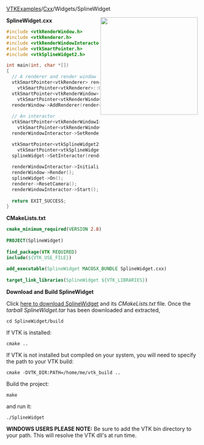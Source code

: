 [VTKExamples](Home)/[Cxx](Cxx)/Widgets/SplineWidget

<img align="right" src="https://github.com/lorensen/VTKExamples/raw/master/Testing/Baseline/Widgets/TestSplineWidget.png" width="256" />

**SplineWidget.cxx**
```c++
#include <vtkRenderWindow.h>
#include <vtkRenderer.h>
#include <vtkRenderWindowInteractor.h>
#include <vtkSmartPointer.h>
#include <vtkSplineWidget2.h>

int main(int, char *[])
{
  // A renderer and render window
  vtkSmartPointer<vtkRenderer> renderer = 
    vtkSmartPointer<vtkRenderer>::New();
  vtkSmartPointer<vtkRenderWindow> renderWindow = 
    vtkSmartPointer<vtkRenderWindow>::New();
  renderWindow->AddRenderer(renderer);
  
  // An interactor
  vtkSmartPointer<vtkRenderWindowInteractor> renderWindowInteractor = 
    vtkSmartPointer<vtkRenderWindowInteractor>::New();
  renderWindowInteractor->SetRenderWindow(renderWindow);

  vtkSmartPointer<vtkSplineWidget2> splineWidget = 
    vtkSmartPointer<vtkSplineWidget2>::New();
  splineWidget->SetInteractor(renderWindowInteractor);
  
  renderWindowInteractor->Initialize();
  renderWindow->Render();
  splineWidget->On();
  renderer->ResetCamera();
  renderWindowInteractor->Start();
  
  return EXIT_SUCCESS;
}
```
**CMakeLists.txt**
```cmake
cmake_minimum_required(VERSION 2.8)
 
PROJECT(SplineWidget)
 
find_package(VTK REQUIRED)
include(${VTK_USE_FILE})
 
add_executable(SplineWidget MACOSX_BUNDLE SplineWidget.cxx)
 
target_link_libraries(SplineWidget ${VTK_LIBRARIES})
```

**Download and Build SplineWidget**

Click [here to download SplineWidget](https://github.com/lorensen/VTKWikiExamplesTarballs/raw/master/SplineWidget.tar) and its *CMakeLists.txt* file.
Once the *tarball SplineWidget.tar* has been downloaded and extracted,
```
cd SplineWidget/build 
```
If VTK is installed:
```
cmake ..
```
If VTK is not installed but compiled on your system, you will need to specify the path to your VTK build:
```
cmake -DVTK_DIR:PATH=/home/me/vtk_build ..
```
Build the project:
```
make
```
and run it:
```
./SplineWidget
```
**WINDOWS USERS PLEASE NOTE:** Be sure to add the VTK bin directory to your path. This will resolve the VTK dll's at run time.

